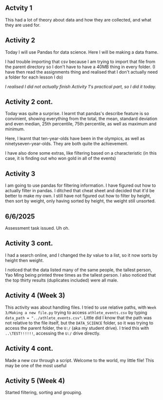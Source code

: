## Actvity 1
This had a lot of theory about data and how they are collected, and what they are used for. 

## Activity 2
Today I will use Pandas for data science. Here I will be making a data frame. 

I had trouble importing that csv because I am trying to import that file from the parent directory so I don't have to have a 40MB thing in every folder. (I have then read the assignments thing and realised that I don't actually need a folder for each lesson I do)

*I realised I did not actually finish Activity 1's practical part, so I did it today.*

## Activity 2 cont. 
Today was quite a surprise. I learnt that pandas's describe feature is so convinient, showing everything from the total, the mean, standard deviation and even median, 25th percentile, 75th percentile, as well as maximum and minimum. 

Here, I learnt that ten-year-olds have been in the olympics, as well as ninetyseven-year-olds. They are both quite the achievement. 

I have also done some extras, like filtering based on a characteristic (in this case, it is finding out who won gold in all of the events)

## Activity 3
I am going to use pandas for filtering information. I have figured out how to actually filter in pandas. I ditched that cheat sheet and decided that it'd be better to make my own. I still have not figured out how to filter by height, then sort by weight, only having sorted by height, the weight still unsorted. 

## 6/6/2025
Assessment task issued. Uh oh. 

## Activity 3 cont. 
I had a search online, and I changed the *by* value to a list, so it now sorts by height then weight. 

I noticed that the data listed many of the same people, the tallest person, Yao Ming being printed three times as the tallest person. I also noticed that the top thirty results (duplicates included) were all male. 

## Activity 4 (Week 3)
This activity was about handling files. I tried to use relative paths, with `Week 3/Making a new file.py` trying to access `athlete_events.csv` by typing `data_path = "../athlete_events.csv"`. Little did I know that the path was not relative to the file itself, but the `DATA_SCIENCE` folder, so it was trying to access the parent folder, the `U:/` (aka my student drive). I tried this with `..\TEST!!!!!!`, accessing the `U:/` drive directly. 

## Activity 4 cont. 
Made a new csv through a script. Welcome to the world, my little file! This may be one of the most useful 

## Activity 5 (Week 4)
Started filtering, sorting and grouping. 